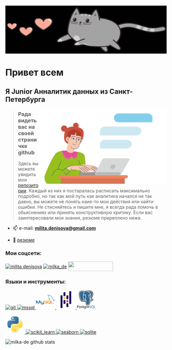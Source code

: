 
<p align="center">
<img width="1200" height="150" src="https://github.com/milka-de/milka-de/blob/main/assets/kot2.gif">
</p>

# Привет всем
## Я Junior Анналитик данных из Санкт-Петербурга

<img align="right" alt="Coding" width="400" src="https://github.com/milka-de/milka-de/blob/main/assets/programistka.png">
<p align="left">

> ### Рада видеть вас на своей страничке github
> Здесь вы можете увидить мои [репозитории](https://github.com/milka-de?tab=repositories).
> Каждый из них я постаралась расписать максимально подробно, но так как мой путь как аналитика начался не так давно, вы можете не понять каие-то мои действия или найти ошибки. Не стисняйтесь и пишите мне, я всегда рада помочь в обьяснениях или принять конструктивную критику. Если вас заинтересовали мои знания, резюме приреплено ниже.

- 📫 e-mail: **milita.denisova@gmail.com**

- 📄  [резюме](https://spb.hh.ru/resume/3144c41fff0b8655cd0039ed1f6d6c75616c72)
</p>

<h3 align="left">Мои соцсети:</h3>  
<p align="left">
<a href="https://www.kaggle.com/militadenisova" target="blank"><img align="center" src="https://raw.githubusercontent.com/rahuldkjain/github-profile-readme-generator/master/src/images/icons/Social/kaggle.svg" alt="milita denisova" height="30" width="40" /></a>
<a href="https://instagram.com/milka_de" target="blank"><img align="center" src="https://raw.githubusercontent.com/rahuldkjain/github-profile-readme-generator/master/src/images/icons/Social/instagram.svg" alt="milka_de" height="30" width="40" /></a>
<a href="https://vk.com/id13010019" target="blank"><img align="center" src="https://img.shields.io/badge/-Vkontakte-003f5c?style=for-the-badge&logo=Vk"  height="30" width="140" /></a>
 </p>

<h3 align="left">Языки и инструменты:</h3>
<p align="left">
<a href="https://git-scm.com/" target="_blank" rel="noreferrer"> <img src="https://www.vectorlogo.zone/logos/git-scm/git-scm-icon.svg" alt="git" width="60" height="60"/> </a>
  <a href="https://www.microsoft.com/en-us/sql-server" target="_blank" rel="noreferrer"> <img src="https://www.svgrepo.com/show/303229/microsoft-sql-server-logo.svg" alt="mssql" width="60" height="60"/> </a>
  <a href="https://www.mysql.com/" target="_blank" rel="noreferrer"> <img src="https://raw.githubusercontent.com/devicons/devicon/master/icons/mysql/mysql-original-wordmark.svg" alt="mysql" width="60" height="60"/> </a> <a href="https://pandas.pydata.org/" target="_blank" rel="noreferrer"> <img src="https://raw.githubusercontent.com/devicons/devicon/2ae2a900d2f041da66e950e4d48052658d850630/icons/pandas/pandas-original.svg" alt="pandas" width="60" height="60"/> </a>
  <a href="https://www.postgresql.org" target="_blank" rel="noreferrer"> <img src="https://raw.githubusercontent.com/devicons/devicon/master/icons/postgresql/postgresql-original-wordmark.svg" alt="postgresql" width="60" height="60"/> </a>
 </p>
 
  <p align="left">
  <a href="https://www.python.org" target="_blank" rel="noreferrer"> <img src="https://raw.githubusercontent.com/devicons/devicon/master/icons/python/python-original.svg" alt="python" width="60" height="60"/> </a>
  <a href="https://scikit-learn.org/" target="_blank" rel="noreferrer"> <img src="https://upload.wikimedia.org/wikipedia/commons/0/05/Scikit_learn_logo_small.svg" alt="scikit_learn" width="60" height="60"/> </a>
  <a href="https://seaborn.pydata.org/" target="_blank" rel="noreferrer"> <img src="https://seaborn.pydata.org/_images/logo-mark-lightbg.svg" alt="seaborn" width="60" height="60"/> </a>
  <a href="https://www.sqlite.org/" target="_blank" rel="noreferrer"> <img src="https://www.vectorlogo.zone/logos/sqlite/sqlite-icon.svg" alt="sqlite" width="60" height="60"/> </a> 
</p>

<p align="right"> 

![milka-de github stats](https://github-readme-stats.vercel.app/api?username=milka-de&show_icons=true&theme=dracula) 
</p>
